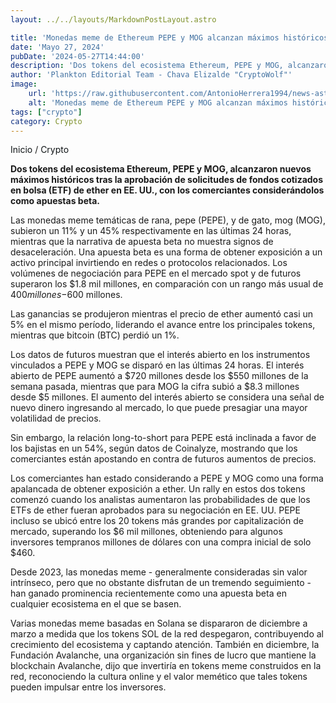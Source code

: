 ```yaml
---
layout: ../../layouts/MarkdownPostLayout.astro

title: 'Monedas meme de Ethereum PEPE y MOG alcanzan máximos históricos tras la aprobación de ETFs de Ether'
date: 'Mayo 27, 2024'
pubDate: '2024-05-27T14:44:00'
description: 'Dos tokens del ecosistema Ethereum, PEPE y MOG, alcanzaron nuevos máximos históricos tras la aprobación de solicitudes de fondos cotizados en bolsa.'
author: 'Plankton Editorial Team - Chava Elizalde "CryptoWolf"'
image:
    url: 'https://raw.githubusercontent.com/AntonioHerrera1994/news-astro/master/src/assets/crypto/crypto163.webp'
    alt: 'Monedas meme de Ethereum PEPE y MOG alcanzan máximos históricos tras la aprobación de ETFs de Ether'
tags: ["crypto"]
category: Crypto
---
```


<span><a href="/" style="text-decoration:none;color:#0F1416">Inicio</a> / <a href="/crypto" style="text-decoration:none;color:#0F1416">Crypto</a></span>


<p style="font-weight: bold;">Dos tokens del ecosistema Ethereum, PEPE y MOG, alcanzaron nuevos máximos históricos tras la aprobación de solicitudes de fondos cotizados en bolsa (ETF) de ether en EE. UU., con los comerciantes considerándolos como apuestas beta.</p>

Las monedas meme temáticas de rana, pepe (PEPE), y de gato, mog (MOG), subieron un 11% y un 45% respectivamente en las últimas 24 horas, mientras que la narrativa de apuesta beta no muestra signos de desaceleración. Una apuesta beta es una forma de obtener exposición a un activo principal invirtiendo en redes o protocolos relacionados. Los volúmenes de negociación para PEPE en el mercado spot y de futuros superaron los $1.8 mil millones, en comparación con un rango más usual de $400 millones-$600 millones.

Las ganancias se produjeron mientras el precio de ether aumentó casi un 5% en el mismo período, liderando el avance entre los principales tokens, mientras que bitcoin (BTC) perdió un 1%.

Los datos de futuros muestran que el interés abierto en los instrumentos vinculados a PEPE y MOG se disparó en las últimas 24 horas. El interés abierto de PEPE aumentó a $720 millones desde los $550 millones de la semana pasada, mientras que para MOG la cifra subió a $8.3 millones desde $5 millones. El aumento del interés abierto se considera una señal de nuevo dinero ingresando al mercado, lo que puede presagiar una mayor volatilidad de precios.

Sin embargo, la relación long-to-short para PEPE está inclinada a favor de los bajistas en un 54%, según datos de Coinalyze, mostrando que los comerciantes están apostando en contra de futuros aumentos de precios.

Los comerciantes han estado considerando a PEPE y MOG como una forma apalancada de obtener exposición a ether. Un rally en estos dos tokens comenzó cuando los analistas aumentaron las probabilidades de que los ETFs de ether fueran aprobados para su negociación en EE. UU.
PEPE incluso se ubicó entre los 20 tokens más grandes por capitalización de mercado, superando los $6 mil millones, obteniendo para algunos inversores tempranos millones de dólares con una compra inicial de solo $460.

Desde 2023, las monedas meme - generalmente consideradas sin valor intrínseco, pero que no obstante disfrutan de un tremendo seguimiento - han ganado prominencia recientemente como una apuesta beta en cualquier ecosistema en el que se basen.

Varias monedas meme basadas en Solana se dispararon de diciembre a marzo a medida que los tokens SOL de la red despegaron, contribuyendo al crecimiento del ecosistema y captando atención. También en diciembre, la Fundación Avalanche, una organización sin fines de lucro que mantiene la blockchain Avalanche, dijo que invertiría en tokens meme construidos en la red, reconociendo la cultura online y el valor memético que tales tokens pueden impulsar entre los inversores.